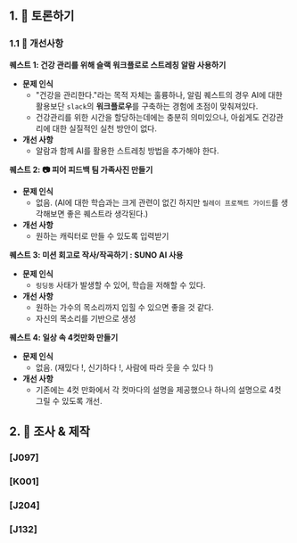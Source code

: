 ## 1. 🔵 토론하기

### 1.1 🧩 개선사항

**퀘스트 1: 건강 관리를 위해 슬랙 워크플로로 스트레칭 알람 사용하기**

- **문제 인식**
  - "건강을 관리한다."라는 목적 자체는 훌륭하나, 알림 퀘스트의 경우 AI에 대한 활용보단 `slack`의 **워크플로우**를 구축하는 경험에 초점이 맞춰져있다.
  - 건강관리를 위한 시간을 할당하는데에는 충분히 의미있으나, 아쉽게도 건강관리에 대한 실질적인 실천 방안이 없다.
- **개선 사항**
  - 알람과 함께 AI를 활용한 스트레칭 방법을 추가해야 한다.

**퀘스트 2: 📷 피어 피드백 팀 가족사진 만들기**

- **문제 인식**
  - 없음. (AI에 대한 학습과는 크게 관련이 없긴 하지만 `릴레이 프로젝트 가이드`를 생각해보면 좋은 퀘스트라 생각된다.)
- **개선 사항**
  - 원하는 캐릭터로 만들 수 있도록 입력받기

**퀘스트 3: 미션 회고로 작사/작곡하기 : SUNO AI 사용**

- **문제 인식**
  - `링딩동` 사태가 발생할 수 있어, 학습을 저해할 수 있다.
- **개선 사항**
  - 원하는 가수의 목소리까지 입힐 수 있으면 좋을 것 같다.
  - 자신의 목소리를 기반으로 생성

**퀘스트 4: 일상 속 4컷만화 만들기**

- **문제 인식**
  - 없음. (재밌다 !, 신기하다 !, 사람에 따라 웃을 수 있다 !)
- **개선 사항**
  - 기존에는 4컷 만화에서 각 컷마다의 설명을 제공했으나 하나의 설명으로 4컷 그릴 수 있도록 개선.

## 2. 🔵 조사 & 제작

### [J097]

### [K001]

### [J204]

### [J132]
